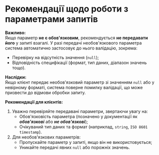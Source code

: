# Рекомендації щодо роботи з параметрами запитів

**Важливо:**\
Якщо параметр **не є обов'язковим**, рекомендується **не передавати його** у запиті взагалі. У разі передачі необов'язкового параметра система автоматично застосовує до нього валідацію, зокрема:

* Перевірку на відсутність значення (`null`);
* Відповідність специфікації (формат, тип даних, діапазон значень тощо).

**Наслідки:**\
Якщо клієнт передає необов'язковий параметр зі значенням `null` або у невірному форматі, система поверне помилку валідації, що може призвести до відмови обробки запиту.

**Рекомендації для клієнтів:**

1. Уважно перевіряйте передавані параметри, звертаючи увагу на:
   * Обов'язковість параметра (позначено у документації як _**обов'язкові**_ або _**не обов'язкові**_);
   * Очікуваний тип даних та формат (наприклад, `string`, `ISO 8601 timestamp`).
2. Для необов'язкових параметрів:
   * Пропускайте параметр у запиті, якщо він не використовується;
   * Уникайте передачі явних `null` або порожніх значень.

